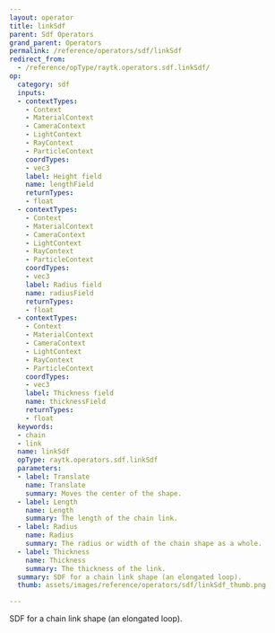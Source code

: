 ```yaml
---
layout: operator
title: linkSdf
parent: Sdf Operators
grand_parent: Operators
permalink: /reference/operators/sdf/linkSdf
redirect_from:
  - /reference/opType/raytk.operators.sdf.linkSdf/
op:
  category: sdf
  inputs:
  - contextTypes:
    - Context
    - MaterialContext
    - CameraContext
    - LightContext
    - RayContext
    - ParticleContext
    coordTypes:
    - vec3
    label: Height field
    name: lengthField
    returnTypes:
    - float
  - contextTypes:
    - Context
    - MaterialContext
    - CameraContext
    - LightContext
    - RayContext
    - ParticleContext
    coordTypes:
    - vec3
    label: Radius field
    name: radiusField
    returnTypes:
    - float
  - contextTypes:
    - Context
    - MaterialContext
    - CameraContext
    - LightContext
    - RayContext
    - ParticleContext
    coordTypes:
    - vec3
    label: Thickness field
    name: thicknessField
    returnTypes:
    - float
  keywords:
  - chain
  - link
  name: linkSdf
  opType: raytk.operators.sdf.linkSdf
  parameters:
  - label: Translate
    name: Translate
    summary: Moves the center of the shape.
  - label: Length
    name: Length
    summary: The length of the chain link.
  - label: Radius
    name: Radius
    summary: The radius or width of the chain shape as a whole.
  - label: Thickness
    name: Thickness
    summary: The thickness of the link.
  summary: SDF for a chain link shape (an elongated loop).
  thumb: assets/images/reference/operators/sdf/linkSdf_thumb.png

---
```



SDF for a chain link shape (an elongated loop).